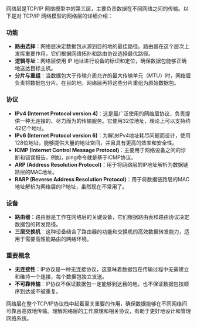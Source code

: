 网络层是TCP/IP 网络模型中的第三层，主要负责数据在不同网络之间的传输。以下是对 TCP/IP 网络模型的网络层的详细介绍：

### **功能**
- **路由选择**：网络层决定数据包从源到目的地的最佳路径。路由器在这个层次上发挥重要作用，它们根据网络拓扑和路由协议选择最优路径。
- **逻辑寻址**：网络层使用 IP 地址进行设备的标识和定位，确保数据包能够正确地送达目标主机。
- **分片与重组**：当数据包大于传输介质允许的最大传输单元（MTU）时，网络层负责将数据包分片。在目的地，网络层再将这些分片重组为原始数据包。

### **协议**
- **IPv4 (Internet Protocol version 4)**：这是最广泛使用的网络层协议，负责提供一种无连接的、尽力而为的传输服务。它使用32位地址，理论上可以支持约42亿个地址。
- **IPv6 (Internet Protocol version 6)**：为解决IPv4地址耗尽问题而设计，使用128位地址，能够提供大量的地址空间，并且具有更高的效率和安全性。
- **ICMP (Internet Control Message Protocol)**：主要用于网络设备之间的诊断和错误报告。例如，ping命令就是基于ICMP协议。
- **ARP (Address Resolution Protocol)**：用于将网络层的IP地址解析为数据链路层的MAC地址。
- **RARP (Reverse Address Resolution Protocol)**：用于将数据链路层的MAC地址解析为网络层的IP地址，虽然现在不常用了。

### **设备**
- **路由器**：路由器是工作在网络层的关键设备，它们根据路由表和路由协议决定数据包的转发路径。
- **三层交换机**：这种设备结合了路由器的功能和交换机的高效数据转发能力，适用于需要高性能路由的网络环境。

### **重要概念**
- **无连接性**：IP协议是一种无连接协议，这意味着数据包在传输过程中无需建立和维持一个连接，每个数据包独立发送。
- **不可靠传输**：IP协议不保证数据包一定能够到达目的地，也不保证数据包按顺序到达或不被重复。


网络层在整个TCP/IP协议栈中起着至关重要的作用，确保数据能够在不同网络间可靠且高效地传输。理解网络层的工作原理和相关协议，有助于更好地设计和管理网络系统。